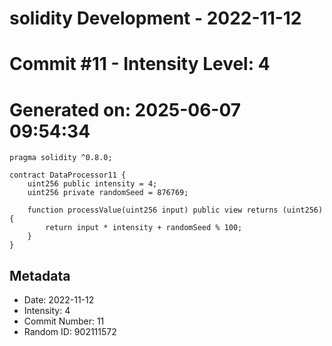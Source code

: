 ﻿# solidity Development - 2022-11-12
# Commit #11 - Intensity Level: 4
# Generated on: 2025-06-07 09:54:34
```solidity
pragma solidity ^0.8.0;

contract DataProcessor11 {
    uint256 public intensity = 4;
    uint256 private randomSeed = 876769;

    function processValue(uint256 input) public view returns (uint256) {
        return input * intensity + randomSeed % 100;
    }
}
```
## Metadata
- Date: 2022-11-12
- Intensity: 4
- Commit Number: 11
- Random ID: 902111572
